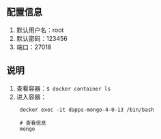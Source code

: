 ## 配置信息

1. 默认用户名：root
2. 默认密码：123456
3. 端口：27018


## 说明
1. 查看容器：```$ docker container ls```
2. 进入容器：
   ```
    docker exec -it dapps-mongo-4-0-13 /bin/bash

    # 查看信息
    mongo
   ```


